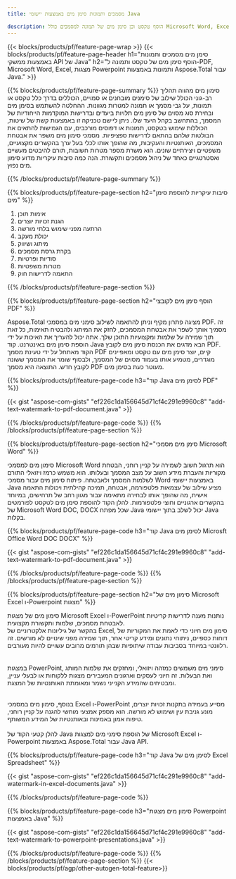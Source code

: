 ```yaml
---
title: מסמכים ותמונות סימן מים באמצעות יישומי Java

description: הוסף טקסט וכן סימן מים של תמונה למסמכים כולל Microsoft Word, Excel, PowerPoint, PDF ותמונות באמצעות אפליקציית Java שלך.  הוסף סימן מים של טקסט או תמונה בחינם באינטרנט באמצעות אפליקציה.
---
```


{{< blocks/products/pf/feature-page-wrap >}}
{{< blocks/products/pf/feature-page-header h1="סימן מים מסמכים ותמונות באמצעות ממשקי API של Java" h2="הוסף סימן מים של טקסט ותמונה ל-PDF, Microsoft Word, Excel, מצגות Powerpoint ותמונות באמצעות Aspose.Total עבור Java." >}}

{{% blocks/products/pf/feature-page-summary %}}
סימון מים מהווה תהליך רב-גוני הכולל שילוב של סימנים מובחנים או סמויים, הכוללים בדרך כלל טקסט או תמונות, על גבי מסמך או תמונה למטרות מגוונות.  ההחלטה להשתמש בסימן מים ובחירת סוג מסוים של סימן מים תלויות ביעדים ובדרישות המוקדמות הייחודיות של המסמך, בהתחשב בקהל היעד שלו.  ניתן ליישם טכניקה זו באמצעות קשת של שיטות, הכוללות שימוש בטקסט, תמונות או דפוסים מורכבים, עם הגמישות להתאים את הבולטות שלהם בהתאם לדרישות ספציפיות.  מסמכי סימון מים משפר את אבטחת המסמכים, האותנטיות והעקיבות, מה שהופך אותו לכלי בעל ערך בהקשרים מקצועיים, משפטיים ויצירתיים שונים.  הוא משרת מספר מטרות חשובות, תורם להיבטים מעשיים ואסטרטגיים כאחד של ניהול מסמכים ותקשורת.  הנה כמה סיבות עיקריות מדוע סימון מים נפוץ.

{{% /blocks/products/pf/feature-page-summary  %}}

{{% blocks/products/pf/feature-page-section  h2="סיבות עיקריות להוספת סימן מים" %}}

1. אימות תוכן
1. הגנת זכויות יוצרים
1. הרתעה מפני שימוש בלתי מורשה
1. יכולת מעקב
1. מיתוג ושיווק
1. בקרת גרסת מסמכים
1. סודיות ופרטיות
1. מטרות משפטיות
1. התאמה לדרישות חוק

{{% /blocks/products/pf/feature-page-section %}}

{{% blocks/products/pf/feature-page-section  h2="הוסף סימן מים לקובצי PDF" %}}

Aspose.Total מציגה פתרון מקיף וניתן להתאמה לשילוב סימני מים במסמכי PDF.  זה מסמיך אותך לשפר את אבטחת המסמכים, לחזק את המיתוג ולהבטיח תאימות, כל זאת תוך שמירה על שלמות ומקצועיות התוכן שלך. אתה יכול להעריך את האיכות על ידי הוספת סימן מים באינטרנט.  קוד Java הבא מדגים את הכנסת סימן מים לקובץ PDF.  הקוד מאתחל על ידי טעינת מסמך PDF קיים, יוצר סימן מים עם טקסט ומאפיינים מוגדרים, מטמיע אותו בעמוד מסוים של המסמך, ולבסוף שומר את המסמך ששונה לקובץ חדש.  התוצאה היא מסמך PDF מעוטר כעת בסימן מים.

{{% blocks/products/pf/feature-page-code h3="קוד Java לסימן מים PDF" %}}

{{< gist "aspose-com-gists" "ef226c1da156645d71cf4c291e9960c8" "add-text-watermark-to-pdf-document.java" >}}

{{% /blocks/products/pf/feature-page-code  %}}
{{% /blocks/products/pf/feature-page-section %}}

{{% blocks/products/pf/feature-page-section  h2="סימן מים מסמכי Microsoft Word" %}}

סימון מים למסמכי Microsoft Word הוא תרגול חשוב לשמירה על קניין רוחני, הבטחת מקוריות והעברת מידע חשוב על מצב המסמך ובעלותו.  הוא משמש כרמז ויזואלי התורם לשלמות המסמך ולאבטחה.  פיתוח סימון מים עבור מסמכי Word באמצעות יישומי Java מציע שילוב של עצמאות פלטפורמה, אבטחה, תמיכה קהילתית ויכולות התאמה אישית, מה שהופך אותו לבחירה מתאימה עבור מגוון רחב של תרחישים, במיוחד בהקשרים ארגוניים וחוצי פלטפורמות.  להלן הקוד להוספת סימן מים לטקסט לפורמטים של Microsoft Word DOC, DOCX שכל מפתח Java יכול לשלב בתוך יישומי Java בקלות.

{{% blocks/products/pf/feature-page-code h3="קוד Java לסימן מים Microsft Office Word DOC DOCX" %}}

{{< gist "aspose-com-gists" "ef226c1da156645d71cf4c291e9960c8" "add-text-watermark-to-pdf-document.java" >}}

{{% /blocks/products/pf/feature-page-code  %}}
{{% /blocks/products/pf/feature-page-section %}}


{{% blocks/products/pf/feature-page-section  h2="סימון מים של Microsoft Excel ו-Powerpoint מצגות" %}}

סימון מים של מצגות Microsoft Excel ו-PowerPoint נותנות מענה לדרישות קריטיות לאבטחת מסמכים, שלמות ותקשורת מקצועית.  <br />
בהקשר של גיליונות אלקטרוניים של Excel, סימון מים חיוני כדי לאמת את המקוריות של דוחות כספיים, ניתוחי נתונים ומידע קריטי אחר, תוך שמירה מפני שינויים לא מורשים.  זה רלוונטי במיוחד בסביבות עבודה שיתופיות שבהן תורמים מרובים עשויים להיות מעורבים.  
<br /><br />
במצגות PowerPoint, סימני מים משמשים כמזהה ויזואלי, ומחזקים את שלמות המותג ואת הבעלות.  זה חיוני לעסקים וארגונים המעבירים מצגות ללקוחות או לבעלי עניין, ומבטיחים שהמידע הקנייני נשמר ומאומתת האותנטיות של המצגת. <br /><br />

בנוסף, סימון מים במסמכי Excel ו-PowerPoint מסייע בעמידה בתקנות זכויות יוצרים, מונע גניבת עין ושימוש לא מורשה.  הוא מספק אמצעי מוחשי להגנה על קניין רוחני, טיפוח אמון באמינות ובאותנטיות של המידע המשותף.<br /><br />
להלן קטעי הקוד של Java של הוספת סימני מים למצגות Microsoft Excel ו-Powerpoint באמצעות Aspose.Total עבור Java API.

{{% blocks/products/pf/feature-page-code h3="קוד Java לסימן מים של Excel Spreadsheet" %}}

{{< gist "aspose-com-gists" "ef226c1da156645d71cf4c291e9960c8" "add-watermark-in-excel-documents.java" >}}

{{% /blocks/products/pf/feature-page-code  %}}

{{% blocks/products/pf/feature-page-code h3="סימון מים מצגות Powerpoint באמצעות Java" %}}

{{< gist "aspose-com-gists" "ef226c1da156645d71cf4c291e9960c8" "add-text-watermark-to-powerpoint-presentations.java" >}}

{{% /blocks/products/pf/feature-page-code  %}}
{{% /blocks/products/pf/feature-page-section %}}
{{< blocks/products/pf/agp/other-autogen-total-feature>}}